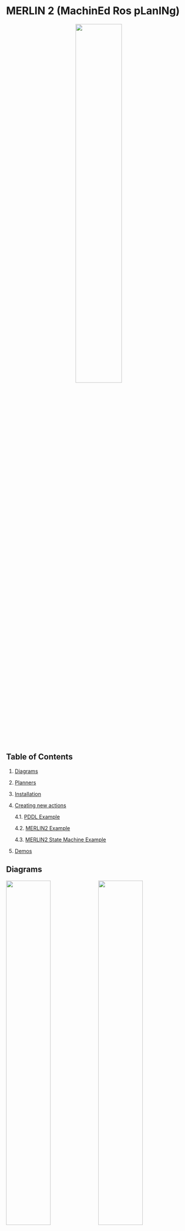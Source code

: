 # MERLIN 2 (MachinEd Ros pLanINg)

<p align="center">
  <img src="./docs/logo.png" width="50%" />
</p>

## Table of Contents

1. [Diagrams](#diagrams)
2. [Planners](#planners)
3. [Installation](#installation)
4. [Creating new actions](#creating-new-actions)

   4.1. [PDDL Example](#pddl-example)

   4.2. [MERLIN2 Example](#merlin2-example)

   4.3. [MERLIN2 State Machine Example](#merlin2-state-machine-example)

5. [Demos](#demos)

## Diagrams

<p float="left">
  <img src="./docs/cerebrum.png" width="49%" />
  <img src="./docs/architecture.png" width="49%" /> 
</p>

## Planners

- [POPF](https://planning.wiki/ref/planners/popf)
- [SMTPlan+](https://planning.wiki/ref/planners/smtplan)
- [unified-planning](https://github.com/aiplan4eu/unified-planning)
- [VHPOP](https://github.com/hlsyounes/vhpop)

## Installation

```shell

# SMTPlan+
$ sudo apt install libz3-dev

# unified-planning
$ pip install --pre unified-planning[pyperplan,tamer]

$ cd ~/ros2_ws/src
$ git clone --recurse-submodules ssh://git@niebla.unileon.es:5022/mgonzs/merlin2.git
$ cd merlin2
$ pip3 install -r requirements.txt

# check packages installation
# KANT, YASMIN, simple_node,
# merlin2_reactive_layer pacakges

$ cd ~/ros2_ws
$ colcon build
```

## Creating new actions

The creation of a new action is presented in this section. This way, navigation action is presented in PDDL, MERLIN2 and MERLIN2 state machine.

### PDDL Example

This PDDL example shows a durative action that moves a robot from an origin (o) to a destination (d). It has two parameters o and d of type wp (waypoint), one condition, which is that the robot has to be at the origin, and two effects, which are that the robot is not at the origin but is at the destination.

```pddl
(:durative-action navigation
  :parameters (?o ?d - wp)
  :duration (= ?duration 10)
  :condition (and
    (at start (robot_at ?o))
  )
  :effect (and
    (at start (not (robot_at ?o)))
    (at end (robot_at ?d))
  )
)
```

### MERLIN2 Example

This [example](./merlin2_arch/merlin2_executive_layer/merlin2_basic_actions/merlin2_basic_actions/merlin2_navigation_action.py) presents the same PDDL durative action as the previous PDDL version but using MERLIN2. There are 5 methods to override:

- **run_action**: this callback is used to execute the code of the action.
- **cancel_action**: this callback is used to cancel the action execution.
- **create_parameters**: this method is used to return the list of parameters of the action (PddlObjectDto).
- **create_conditions**: this method is used to return the list of conditions of the action (PddlConditionEffectDto).
- **create_effects**: this method is used to return the list of effects of the action (PddlConditionEffectDto).

```python
from typing import List
import rclpy

from kant_dto import (
    PddlObjectDto,
    PddlConditionEffectDto,
)

from merlin2_basic_actions.merlin2_basic_types import wp_type
from merlin2_basic_actions.merlin2_basic_predicates import robot_at

from merlin2_action.merlin2_action import Merlin2Action

from waypoint_navigation_interfaces.action import NavigateToWp
from merlin2_arch_interfaces.msg import PlanAction


class Merlin2NavigationAction(Merlin2Action):

    def __init__(self):

        # create PDDL parameters as PddlObjectDto
        self.__org = PddlObjectDto(wp_type, "o")
        self.__dst = PddlObjectDto(wp_type, "d")

        # super init
        super().__init__("navigation")

        # ROS 2 interfaces
        self.__wp_nav_client = self.create_action_client(
            NavigateToWp, "/waypoint_navigation/navigate_to_wp")

    # override the run callback
    def run_action(self, goal: PlanAction) -> bool:
        nav_goal = NavigateToWp.Goal()

        dst = goal.objects[1]
        nav_goal.wp_id = dst

        self.__wp_nav_client.wait_for_server()
        self.__wp_nav_client.send_goal(nav_goal)
        self.__wp_nav_client.wait_for_result()

        if self.__wp_nav_client.is_succeeded():
            return True

        else:
            return False

    # override cancel callback
    def cancel_action(self):
        self.__wp_nav_client.cancel_goal()

    # add PDDL parameters
    def create_parameters(self) -> List[PddlObjectDto]:
        return [self.__org, self.__dst]

    # add PDDL action conditions as PddlConditionEffectDto
    def create_conditions(self) -> List[PddlConditionEffectDto]:
        condition_1 = PddlConditionEffectDto(robot_at,
                                             [self.__org],
                                             time=PddlConditionEffectDto.AT_START)
        return [condition_1]

    # add PDDL action effects as PddlConditionEffectDto
    def create_efects(self) -> List[PddlConditionEffectDto]:
        effect_1 = PddlConditionEffectDto(robot_at,
                                          [self.__dst],
                                          time=PddlConditionEffectDto.AT_END)

        effect_2 = PddlConditionEffectDto(robot_at,
                                          [self.__org],
                                          is_negative=True,
                                          time=PddlConditionEffectDto.AT_START)

        return [effect_1, effect_2]


def main(args=None):
    rclpy.init(args=args)
    node = Merlin2NavigationAction()
    node.join_spin()
    rclpy.shutdown()

if __name__ == "__main__":
    main()
```

### MERLIN2 State Machine Example

This [example](./merlin2_arch/merlin2_executive_layer/merlin2_basic_actions/merlin2_basic_actions/merlin2_navigation_fsm_action.py) presents the same PDDL durative action as the previous one but using state machines. In this version, the action is built using states. run_action and cancel_action methods are not necessary because the execution depends on the execution of the state machine. This means that run_action executes the state machine and cancel_action stops the state machines, stopping the current state, transparently for the user.

There are some basics states that can be accessed from [Merlin2BasicStates](./merlin2_arch/merlin2_executive_layer/merlin2_fsm_action/merlin2_fsm_action/merlin2_state_factory/merlin2_basic_states.py), but new ones can be implemented using the state classes from YASMIN. The basic states are:

- NAVIGATION
- TTS
- STT

```python
from typing import List
import rclpy

from kant_dto import (
    PddlObjectDto,
    PddlConditionEffectDto,
)

from merlin2_basic_actions.merlin2_basic_types import wp_type
from merlin2_basic_actions.merlin2_basic_predicates import robot_at

from merlin2_fsm_action import (
    Merlin2FsmAction,
    Merlin2BasicStates
)
from yasmin import CbState
from yasmin.blackboard import Blackboard


class Merlin2NavigationFsmAction(Merlin2FsmAction):

    def __init__(self):

        # create PDDL parameters as PddlObjectDto
        self.__org = PddlObjectDto(wp_type, "o")
        self.__dst = PddlObjectDto(wp_type, "d")

        # super init
        super().__init__("navigation")

        # YASMIN CbState to create the navigation goal
        prepare_goal_state = CbState(["valid"], self.prepapre_goal)

        # YASMIN state for navigation
        navigation_state = self.create_state(Merlin2BasicStates.NAVIGATION)

        # create state machine adding states
        self.add_state(
            "PREPARING_GOAL",
            prepare_goal_state,
            {"valid": "NAVIGATING"}
        )

        self.add_state(
            "NAVIGATING",
            navigation_state
        )

    # callback for YASMIN CbState
    def prepapre_goal(self, blackboard: Blackboard) -> str:
        blackboard.destination = blackboard.merlin2_action_goal.objects[1]
        return "valid"

    # add PDDL parameters
    def create_parameters(self) -> List[PddlObjectDto]:
        return [self.__org, self.__dst]

    # add PDDL action conditions as PddlConditionEffectDto
    def create_conditions(self) -> List[PddlConditionEffectDto]:
        condition_1 = PddlConditionEffectDto(robot_at,
                                             [self.__org],
                                             time=PddlConditionEffectDto.AT_START)
        return [condition_1]

    # add PDDL action effects as PddlConditionEffectDto
    def create_efects(self) -> List[PddlConditionEffectDto]:
        effect_1 = PddlConditionEffectDto(robot_at,
                                          [self.__dst],
                                          time=PddlConditionEffectDto.AT_END)

        effect_2 = PddlConditionEffectDto(robot_at,
                                          [self.__org],
                                          is_negative=True,
                                          time=PddlConditionEffectDto.AT_START)

        return [effect_1, effect_2]


def main(args=None):
    rclpy.init(args=args)
    node = Merlin2NavigationFsmAction()
    node.join_spin()
    rclpy.shutdown()


if __name__ == "__main__":
    main()
```

## Demos

This demo is tested with [ros2_rb1](https://github.com/mgonzs13/ros2_rb1) world. The RB1 robot will start driving to specific points in the world. Half of the goals are canceled randomly. Distance and time are saved in a CSV file.

```shell
$ ros2 launch rb1_gazebo granny.launch.py
$ ros2 launch merlin2_demo merlin2_demo2.launch.py
```

<p align="center">
  <img src="./docs/demo2.gif" width="100%" />
</p>
